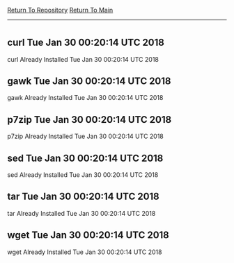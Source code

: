 [Return To Repository](https://github.com/deathbybandaid/piholeparser/)
[Return To Main](https://github.com/deathbybandaid/piholeparser/blob/master/RecentRunLogs/Mainlog.md)
____________________________________
# 
## curl Tue Jan 30 00:20:14 UTC 2018
curl Already Installed Tue Jan 30 00:20:14 UTC 2018
## gawk Tue Jan 30 00:20:14 UTC 2018
gawk Already Installed Tue Jan 30 00:20:14 UTC 2018
## p7zip Tue Jan 30 00:20:14 UTC 2018
p7zip Already Installed Tue Jan 30 00:20:14 UTC 2018
## sed Tue Jan 30 00:20:14 UTC 2018
sed Already Installed Tue Jan 30 00:20:14 UTC 2018
## tar Tue Jan 30 00:20:14 UTC 2018
tar Already Installed Tue Jan 30 00:20:14 UTC 2018
## wget Tue Jan 30 00:20:14 UTC 2018
wget Already Installed Tue Jan 30 00:20:14 UTC 2018
